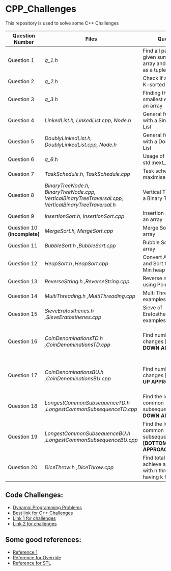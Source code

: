 # CPP_Challenges

This repository is used to solve some C++ Challenges

| Question Number  | Files | Question | References |
| ------------- | ------------- | ------------- | ------------- |
| Question 1 | *q_1.h* | Find all pairs with the given sums in an array and return them as a tuple ||
| Question 2 | *q_2.h*| Check if an array is a K-sorted array ||
| Question 3 | *q_3.h*| Finding the K-th smallest element in an array | [Reference for std::nth_element](https://www.geeksforgeeks.org/stdnth_element-in-cpp/) |
| Question 4 | *LinkedList.h, LinkedList.cpp, Node.h*| General functions with a Singly Linked List | |
| Question 5 | *DoublyLinkedList.h, DoublyLinkedList.cpp, Node.h*| General functions with a Doubly Linked List|[Reference for Doubly Linked List](https://www.softwaretestinghelp.com/doubly-linked-list-2/) |
| Question 6 | *q_6*.h | Usage of std::next_permutation | | 
| Question 7 | *TaskSchedule.h, TaskSchedule.cpp*| Task scheduling to maximise Profit | | 
| Question 8 | *BinaryTreeNode.h, BinaryTreeNode.cpp, VerticalBinaryTreeTraversal.cpp, VerticalBinaryTreeTraversal.h*| Vertical Traversal of a Binary Tree||
| Question 9 | *InsertionSort.h, InsertionSort.cpp* | Insertion Sorting of an array ||
| Question 10 **(incomplete)**| *MergeSort.h, MergeSort.cpp* | Merge Sorting of an array ||
| Question 11 | *BubbleSort.h ,BubbleSort.cpp* | Bubble Sorting of an array ||
| Question 12 |*HeapSort.h ,HeapSort.cpp*| Convert Array Heap and Sort to Max OR Min heap||
| Question 13 |*ReverseString.h ,ReverseString.cpp*| Reverse a string using Pointers C++||
| Question 14 |*MultiThreading.h ,MultiThreading.cpp*| Multi Threading examples| [Reference for Multi Threading](https://stackoverflow.com/questions/32122211/c-11-multithreading-why-the-result-is-not-always-the-same)|
| Question 15 |*SieveEratosthenes.h ,SieveEratosthenes.cpp*| Sieve of Eratosthenes examples| [Reference for Sieve of Eratosthenes](https://en.wikipedia.org/wiki/Sieve_of_Eratosthenes)|
| Question 16 |*CoinDenominationsTD.h ,CoinDenominationsTD.cpp*| Find number of coin changes **[TOP DOWN APPROACH]** | [A great reference for Top Down vs Bottom up approach](https://www.youtube.com/watch?v=jgiZlGzXMBw)|
| Question 17 |*CoinDenominationsBU.h ,CoinDenominationsBU.cpp*| Find number of coin changes **[BOTTOM UP APPROACH]** | [A great reference for Top Down vs Bottom up approach](https://www.youtube.com/watch?v=jgiZlGzXMBw)|
| Question 18 |*LongestCommonSubsequenceTD.h ,LongestCommonSubsequenceTD.cpp*| Find the longest common subsequence **[TOP DOWN APPROACH]**| [Reference to the Longest Common Subsequence](https://en.wikipedia.org/wiki/Longest_common_subsequence_problem) |
| Question 19 |*LongestCommonSubsequenceBU.h ,LongestCommonSubsequenceBU.cpp*| Find the longest common subsequence **[BOTTOM UP APPROACH]** | [Reference to the Longest Common Subsequence](https://en.wikipedia.org/wiki/Longest_common_subsequence_problem) |
| Question 20 |*DiceThrow.h ,DiceThrow.cpp*|  Find total ways to achieve a given sum with n throws of dice having k faces ||


## Code Challenges:

- [Dynamic Programming Problems](https://www.geeksforgeeks.org/top-20-dynamic-programming-interview-questions/)
- [Best link for C++ Challenges](https://www.techiedelight.com/data-structures-and-algorithms-interview-questions-stl/)
- [Link 1 for challenges](https://cplusplus.happycodings.com/data-structures/index.html)
- [Link 2 for challenges](https://www.cprogramming.com/challenge.html?inl=nv)

## Some good references:

- [Reference 1](http://www.cplusplus.com/doc/tutorial/)
- [Reference for Override](https://www.geeksforgeeks.org/override-keyword-c/)
- [Reference for STL](https://www.geeksforgeeks.org/the-c-standard-template-library-stl/)